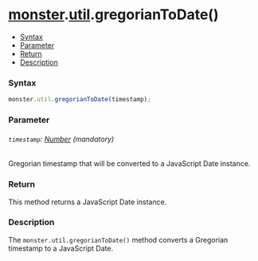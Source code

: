 # [monster][monster].[util][util].gregorianToDate()

* [Syntax](#syntax)
* [Parameter](#parameter)
* [Return](#return)
* [Description](#description)

### Syntax
```javascript
monster.util.gregorianToDate(timestamp);
```

### Parameter

###### `timestamp`: [Number][integer] (mandatory)

Gregorian timestamp that will be converted to a JavaScript Date instance.

### Return
This method returns a JavaScript Date instance.

### Description
The `monster.util.gregorianToDate()` method converts a Gregorian timestamp to a JavaScript Date.

[monster]: ../../monster.md
[util]: ../util.md

[integer]: https://developer.mozilla.org/en-US/docs/Web/JavaScript/Guide/Values,_variables,_and_literals#Integers